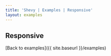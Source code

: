 ```yaml
---
title: 'Shevy | Examples | Responsive'
layout: examples
---
```


## Responsive

[Back to examples]({{ site.baseurl }}/examples)

